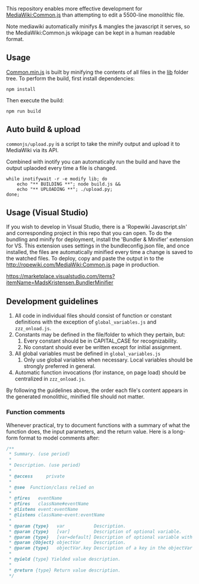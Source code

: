 This repository enables more effective development for [MediaWiki:Common.js](https://ropewiki.com/MediaWiki:Common.js) than attempting to edit a 5500-line monolithic file.

Note mediawiki automatically minifys & mangles the javascript it serves, so the MediaWiki:Common.js wikipage can be kept in a human readable format.

## Usage

[Common.min.js](out/Common.min.js) is built by minifying the contents of all files in the [lib](lib) folder tree.  To perform the build, first install dependencies:

```shell
npm install
```

Then execute the build:

```shell
npm run build
```

## Auto build & upload
`commonjs/upload.py` is a script to take the minify output and upload it to MediaWiki via its API.

Combined with inotify you can automatically run the build and have the output uplaoded every time a file is changed.

```
while inotifywait -r -e modify lib; do
    echo "** BUILDING **"; node build.js &&
    echo "** UPLOADING **"; ./upload.py;
done;
```

## Usage (Visual Studio)
If you wish to develop in Visual Studio, there is a 'Ropewiki Javascript.sln' and corresponding project in this repo that you can open. To do the bundling and minify for deployment, install the 'Bundler & Minifier' extension for VS. This extension uses settings in the bundleconfig.json file, and once installed, the files are automatically minified every time a change is saved to the watched files. To deploy, copy and paste the output in to the http://ropewiki.com/MediaWiki:Common.js page in production.

https://marketplace.visualstudio.com/items?itemName=MadsKristensen.BundlerMinifier


## Development guidelines

1. All code in individual files should consist of function or constant definitions with the exception of `global_variables.js` and `zzz_onload.js`.
1. Constants may be defined in the file/folder to which they pertain, but:
   1. Every constant should be in CAPITAL_CASE for recognizability.
   1. No constant should ever be written except for initial assignment.
1. All global variables must be defined in `global_variables.js`
   1. Only use global variables when necessary.  Local variables should be strongly preferred in general.
1. Automatic function invocations (for instance, on page load) should be centralized in `zzz_onload.js`.

By following the guidelines above, the order each file's content appears in the generated monolithic, minified file should not matter.

### Function comments

Whenever practical, try to document functions with a summary of what the function does, the input parameters, and the return value.  Here is a long-form format to model comments after:

```javascript
/**
 * Summary. (use period)
 *
 * Description. (use period)
 *
 * @access     private
 *
 * @see  Function/class relied on
 *
 * @fires   eventName
 * @fires   className#eventName
 * @listens event:eventName
 * @listens className~event:eventName
 *
 * @param {type}   var           Description.
 * @param {type}   [var]         Description of optional variable.
 * @param {type}   [var=default] Description of optional variable with default variable.
 * @param {Object} objectVar     Description.
 * @param {type}   objectVar.key Description of a key in the objectVar parameter.
 *
 * @yield {type} Yielded value description.
 *
 * @return {type} Return value description.
 */
```

